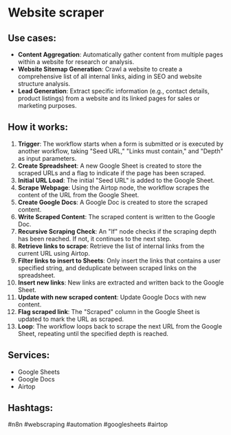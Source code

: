 # Website scraper

## Use cases:

-   **Content Aggregation**: Automatically gather content from multiple pages within a website for research or analysis.
-   **Website Sitemap Generation**: Crawl a website to create a comprehensive list of all internal links, aiding in SEO and website structure analysis.
-   **Lead Generation**: Extract specific information (e.g., contact details, product listings) from a website and its linked pages for sales or marketing purposes.

## How it works:

1.  **Trigger**: The workflow starts when a form is submitted or is executed by another workflow, taking "Seed URL," "Links must contain," and "Depth" as input parameters.
2.  **Create Spreadsheet**: A new Google Sheet is created to store the scraped URLs and a flag to indicate if the page has been scraped.
3.  **Initial URL Load**: The initial "Seed URL" is added to the Google Sheet.
4.  **Scrape Webpage**: Using the Airtop node, the workflow scrapes the content of the URL from the Google Sheet.
5.  **Create Google Docs**: A Google Doc is created to store the scraped content.
6.  **Write Scraped Content**: The scraped content is written to the Google Doc.
7.  **Recursive Scraping Check**: An "If" node checks if the scraping depth has been reached. If not, it continues to the next step.
8.  **Retrieve links to scrape**: Retrieve the list of internal links from the current URL using Airtop.
9.  **Filter links to insert to Sheets**: Only insert the links that contains a user specified string, and deduplicate between scraped links on the spreadsheet.
10. **Insert new links**: New links are extracted and written back to the Google Sheet.
11. **Update with new scraped content**: Update Google Docs with new content.
12. **Flag scraped link**: The "Scraped" column in the Google Sheet is updated to mark the URL as scraped.
13. **Loop**: The workflow loops back to scrape the next URL from the Google Sheet, repeating until the specified depth is reached.

## Services:

-   Google Sheets
-   Google Docs
-   Airtop

## Hashtags:

#n8n #webscraping #automation #googlesheets #airtop
